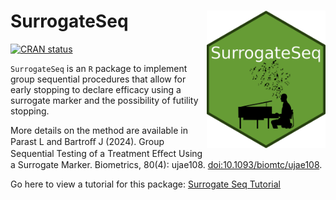 # SurrogateSeq <img src="hex_SurrogateSeq.png" align="right" height="220" alt="SurrogateSeq hex logo" />

<!-- badges: start -->
[![CRAN status](https://www.r-pkg.org/badges/version/SurrogateSeq)](https://CRAN.R-project.org/package=SurrogateSeq)
<!-- badges: end -->

`SurrogateSeq` is an `R` package to implement group sequential procedures that allow for early stopping to declare efficacy using a surrogate marker and the possibility of futility stopping.   

More details on the method are available in Parast L and Bartroﬀ J (2024). Group Sequential Testing of a Treatment Eﬀect Using a
Surrogate Marker. Biometrics, 80(4): ujae108. [doi:10.1093/biomtc/ujae108](https://doi:10.1093/biomtc/ujae108). 

Go here to view a tutorial for this package: [Surrogate Seq Tutorial](https://htmlpreview.github.io/?https://github.com/laylaparast/SurrogateSeq/blob/main/SurrogateSeq_tutorial.html)  

